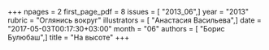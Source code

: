 +++
npages = 2
first_page_pdf = 8
issues = [ "2013_06",]
year = "2013"
rubric = "Оглянись вокруг"
illustrators = [ "Анастасия Васильева",]
date = "2017-05-03T00:17:30+03:00"
month = "06"
authors = [ "Борис Булюбаш",]
title = "На высоте"
+++
